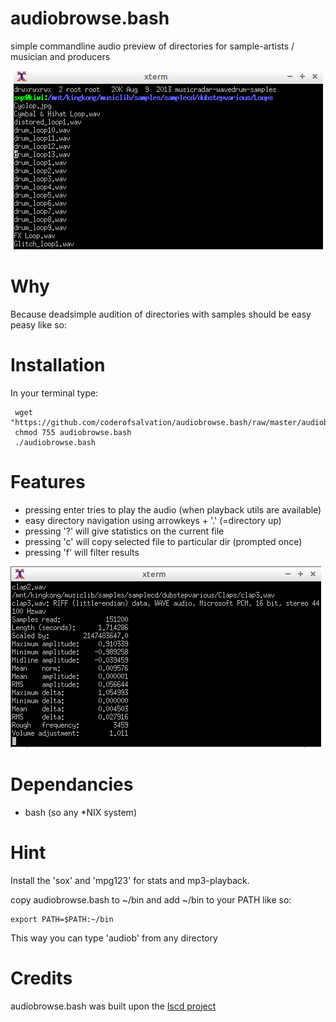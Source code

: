 # audiobrowse.bash
simple commandline audio preview of directories for sample-artists / musician and producers

<center><img alt="" src="audiobrowse.bash.png"/></center>

# Why

Because deadsimple audition of directories with samples should be easy peasy like so:

# Installation 

In your terminal type:

     wget "https://github.com/coderofsalvation/audiobrowse.bash/raw/master/audiobrowse.bash"
     chmod 755 audiobrowse.bash
     ./audiobrowse.bash

# Features

* pressing enter tries to play the audio (when playback utils are available)
* easy directory navigation using arrowkeys + '.' (=directory up)
* pressing '?' will give statistics on the current file
* pressing 'c' will copy selected file to particular dir (prompted once)
* pressing 'f' will filter results

<img alt="" src="audiobrowse.bash.stats.png"/>

# Dependancies

* bash (so any *NIX system)

# Hint

Install the 'sox' and 'mpg123' for stats and mp3-playback.

copy audiobrowse.bash to ~/bin and add ~/bin to your PATH like so:

    export PATH=$PATH:~/bin

This way you can type 'audiob<TAB>' from any directory

# Credits 

audiobrowse.bash was built upon the [lscd project](https://github.com/hut/lscd)

